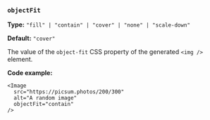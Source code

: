### `objectFit`

**Type:** `"fill" | "contain" | "cover" | "none" | "scale-down"`

**Default:** `"cover"`

The value of the `object-fit` CSS property of the generated `<img />` element.

**Code example:**

```astro
<Image
  src="https://picsum.photos/200/300"
  alt="A random image"
  objectFit="contain"
/>
```
